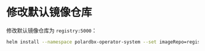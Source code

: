 修改默认镜像仓库
========
修改默认镜像仓库为 `registry:5000`：

```bash
helm install --namespace polardbx-operator-system --set imageRepo=registry:5000 polardbx-operator polardbx/polardbx-operator --create-namespace
```
